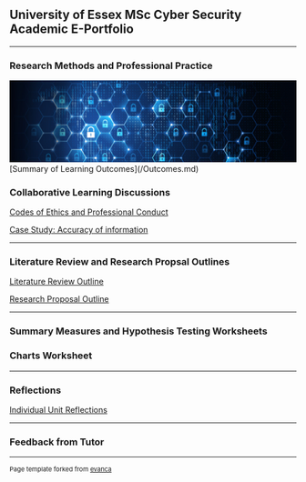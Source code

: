 ## University of Essex MSc Cyber Security Academic E-Portfolio

---

### Research Methods and Professional Practice ###  
<img src="images/network-security.jpeg"/>
[Summary of Learning Outcomes](/Outcomes.md)

### Collaborative Learning Discussions ### 
[Codes of Ethics and Professional Conduct](/disc1.md)


[Case Study: Accuracy of information](/scan.md)





---

### Literature Review and Research Propsal Outlines ###

[Literature Review Outline](/evaluation.md)


[Research Proposal Outline](/design.md)

---

### Summary Measures and Hypothesis Testing Worksheets ###








### Charts Worksheet ###






---

### Reflections  ###

[Individual Unit Reflections](/exec.md)

---

### Feedback from Tutor  ###




























---
<p style="font-size:11px">Page template forked from <a href="https://github.com/evanca/quick-portfolio">evanca</a></p>
<!-- Remove above link if you don't want to attibute -->
